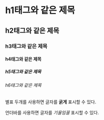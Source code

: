 # h1태그와 같은 제목

## h2태그와 같은 제목

### h3태그와 같은 제목

#### h4태그와 같은 제목

##### h5태그와 같은 제목

###### h6태그와 같은 제목


별표 두개를 사용하면 글자를 **굵게** 표시할 수 있다.

언더바를 사용하면 글자를 _기울임꼴_ 표시할 수 있다.
